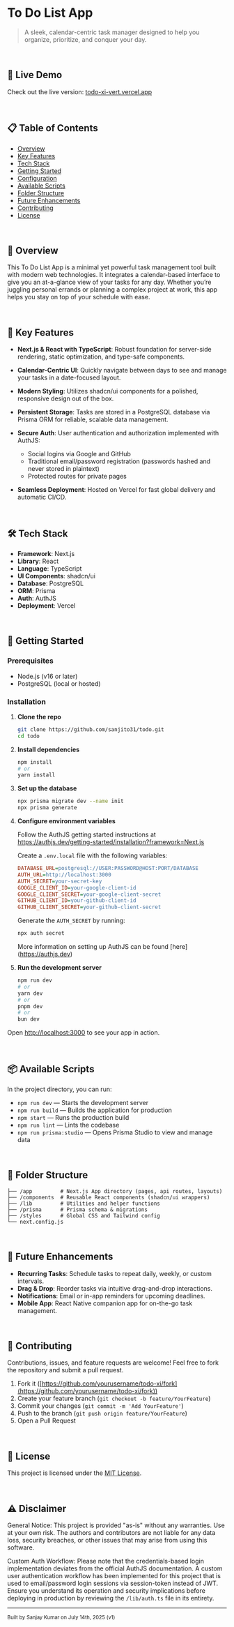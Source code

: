 # To Do List App

> A sleek, calendar-centric task manager designed to help you organize, prioritize, and conquer your day.

<br />

## 🚀 Live Demo

Check out the live version: [todo-xi-vert.vercel.app](https://todo-xi-vert.vercel.app)

<br />

## 📋 Table of Contents

* [Overview](#overview)
* [Key Features](#key-features)
* [Tech Stack](#tech-stack)
* [Getting Started](#getting-started)
* [Configuration](#configuration)
* [Available Scripts](#available-scripts)
* [Folder Structure](#folder-structure)
* [Future Enhancements](#future-enhancements)
* [Contributing](#contributing)
* [License](#license)

<br />

## 🌟 Overview

This To Do List App is a minimal yet powerful task management tool built with modern web technologies. It integrates a calendar-based interface to give you an at-a-glance view of your tasks for any day. Whether you’re juggling personal errands or planning a complex project at work, this app helps you stay on top of your schedule with ease.

<br />

## 🔑 Key Features

* **Next.js & React with TypeScript**: Robust foundation for server-side rendering, static optimization, and type-safe components.
* **Calendar-Centric UI**: Quickly navigate between days to see and manage your tasks in a date-focused layout.
* **Modern Styling**: Utilizes shadcn/ui components for a polished, responsive design out of the box.
* **Persistent Storage**: Tasks are stored in a PostgreSQL database via Prisma ORM for reliable, scalable data management.
* **Secure Auth**: User authentication and authorization implemented with AuthJS:

  * Social logins via Google and GitHub
  * Traditional email/password registration (passwords hashed and never stored in plaintext)
  * Protected routes for private pages
* **Seamless Deployment**: Hosted on Vercel for fast global delivery and automatic CI/CD.

<br />

## 🛠️ Tech Stack

* **Framework**: Next.js
* **Library**: React
* **Language**: TypeScript
* **UI Components**: shadcn/ui
* **Database**: PostgreSQL
* **ORM**: Prisma
* **Auth**: AuthJS
* **Deployment**: Vercel

<br />

## 🏁 Getting Started

### Prerequisites

* Node.js (v16 or later)
* PostgreSQL (local or hosted)

### Installation

1. **Clone the repo**

   ```bash
   git clone https://github.com/sanjito31/todo.git 
   cd todo
   ```

2. **Install dependencies**

   ```bash
   npm install
   # or
   yarn install
   ```

3. **Set up the database**

   ```bash
   npx prisma migrate dev --name init
   npx prisma generate
   ```

4. **Configure environment variables**

   Follow the AuthJS getting started instructions at https://authjs.dev/getting-started/installation?framework=Next.js


   Create a `.env.local` file with the following variables:

   ```ini
   DATABASE_URL=postgresql://USER:PASSWORD@HOST:PORT/DATABASE
   AUTH_URL=http://localhost:3000
   AUTH_SECRET=your-secret-key
   GOOGLE_CLIENT_ID=your-google-client-id
   GOOGLE_CLIENT_SECRET=your-google-client-secret
   GITHUB_CLIENT_ID=your-github-client-id
   GITHUB_CLIENT_SECRET=your-github-client-secret
   ```

   Generate the ```AUTH_SECRET``` by running:
   ```bash
   npx auth secret
   ```

   More information on setting up AuthJS can be found [here] (https://authjs.dev)  

5. **Run the development server**

   ```bash
   npm run dev
   # or
   yarn dev
   # or
   pnpm dev
   # or
   bun dev
   ```

Open [http://localhost:3000](http://localhost:3000) to see your app in action.

<br />

## 📦 Available Scripts

In the project directory, you can run:

* `npm run dev` — Starts the development server
* `npm run build` — Builds the application for production
* `npm start` — Runs the production build
* `npm run lint` — Lints the codebase
* `npm run prisma:studio` — Opens Prisma Studio to view and manage data

<br />

## 📁 Folder Structure

```
├── /app         # Next.js App directory (pages, api routes, layouts)
├── /components  # Reusable React components (shadcn/ui wrappers)
├── /lib         # Utilities and helper functions
├── /prisma      # Prisma schema & migrations
├── /styles      # Global CSS and Tailwind config
└── next.config.js
```

<br />

## 🔮 Future Enhancements

* **Recurring Tasks**: Schedule tasks to repeat daily, weekly, or custom intervals.
* **Drag & Drop**: Reorder tasks via intuitive drag-and-drop interactions.
* **Notifications**: Email or in-app reminders for upcoming deadlines.
* **Mobile App**: React Native companion app for on-the-go task management.

<br />

## 🤝 Contributing

Contributions, issues, and feature requests are welcome! Feel free to fork the repository and submit a pull request.

1. Fork it ([https://github.com/yourusername/todo-xi/fork](https://github.com/yourusername/todo-xi/fork))
2. Create your feature branch (`git checkout -b feature/YourFeature`)
3. Commit your changes (`git commit -m 'Add YourFeature'`)
4. Push to the branch (`git push origin feature/YourFeature`)
5. Open a Pull Request

<br />

## 📄 License

This project is licensed under the [MIT License](LICENSE).

<br />

## ⚠️ Disclaimer

General Notice: This project is provided "as-is" without any warranties. Use at your own risk. The authors and contributors are not liable for any data loss, security breaches, or other issues that may arise from using this software.

Custom Auth Workflow: Please note that the credentials-based login implementation deviates from the official AuthJS documentation. A custom user authentication workflow has been implemented for this project that is used to email/password login sessions via session-token instead of JWT. Ensure you understand its operation and security implications before deploying in production by reviewing the ```/lib/auth.ts``` file in its entirety.

---

<sup>Built by Sanjay Kumar on July 14th, 2025 (v1)</sup>
